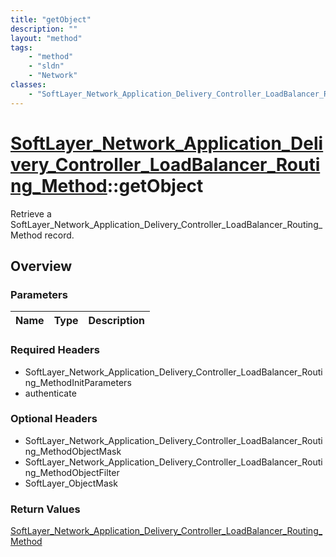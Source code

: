 ```yaml
---
title: "getObject"
description: ""
layout: "method"
tags:
    - "method"
    - "sldn"
    - "Network"
classes:
    - "SoftLayer_Network_Application_Delivery_Controller_LoadBalancer_Routing_Method"
---
```

# [SoftLayer_Network_Application_Delivery_Controller_LoadBalancer_Routing_Method](/reference/services/SoftLayer_Network_Application_Delivery_Controller_LoadBalancer_Routing_Method)::getObject

Retrieve a SoftLayer_Network_Application_Delivery_Controller_LoadBalancer_Routing_Method record.


## Overview 


### Parameters 
|Name | Type | Description |
| --- | --- | --- |


### Required Headers
* SoftLayer_Network_Application_Delivery_Controller_LoadBalancer_Routing_MethodInitParameters
* authenticate

### Optional Headers
* SoftLayer_Network_Application_Delivery_Controller_LoadBalancer_Routing_MethodObjectMask
* SoftLayer_Network_Application_Delivery_Controller_LoadBalancer_Routing_MethodObjectFilter
* SoftLayer_ObjectMask

### Return Values
<a href='/reference/datatypes/SoftLayer_Network_Application_Delivery_Controller_LoadBalancer_Routing_Method'>SoftLayer_Network_Application_Delivery_Controller_LoadBalancer_Routing_Method </a>

